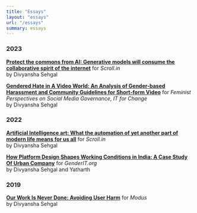```yaml
---
title: "Essays"
layout: "essays"
url: "/essays"
summary: essays
---
```


### 2023  

**[Protect the commons from AI: Generative models will consume the collaborative spirit of the internet](https://scroll.in/article/1049322/protect-the-commons-from-ai-generative-models-will-consume-the-collaborative-spirit-of-the-internet)** for *Scroll.in*  
by Divyansha Sehgal

**[Gendered Hate in A Video World: An Analysis of Gender-based Harassment and Community Guidelines for Short-form Video](https://itforchange.net/sites/default/files/2291/ITFC_Feminist%20Perspectives%20on%20Social%20Media%20Governance_0.pdf)** for *Feminist Perspectives on Social Media Governance, IT for Change*  
by Divyansha Sehgal


### 2022

**[Artificial Intelligence art: What the automation of yet another part of modern life means for us all](https://scroll.in/article/1034973/ai-art-what-the-automation-of-yet-another-part-of-modern-life-means-for-us-all)** for *Scroll.in*  
by Divyansha Sehgal

**[How Platform Design Shapes Working Conditions in India: A Case Study Of Urban Company](https://genderit.org/feminist-talk/how-platform-design-shapes-working-conditions-india-case-study-urban-company)** for *GenderIT.org*  
by Divyansha Sehgal and Yatharth

### 2019

**[Our Work Is Never Done: Avoiding User Harm](https://medium.com/modus/user-harm-and-unintended-consequences-7419ff2df418)** for *Modus*  
by Divyansha Sehgal
